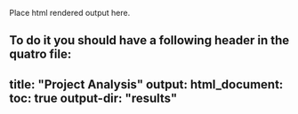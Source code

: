 Place html rendered output here. 

To do it you should have a following header in the quatro file:
---
title: "Project Analysis"
output:
  html_document:
    toc: true
output-dir: "results"
---
